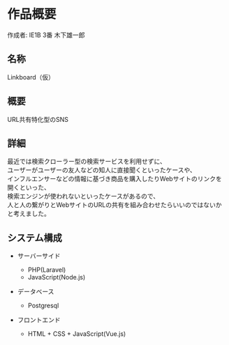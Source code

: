 # 作品概要
作成者: IE1B  3番 木下雄一郎
## 名称
Linkboard（仮）

## 概要
URL共有特化型のSNS

## 詳細
最近では検索クローラー型の検索サービスを利用せずに、  
ユーザーがユーザーの友人などの知人に直接聞くといったケースや、    
インフルエンサーなどの情報に基づき商品を購入したりWebサイトのリンクを開くといった、  
検索エンジンが使われないといったケースがあるので、  
人と人の繋がりとWebサイトのURLの共有を組み合わせたらいいのではないかと考えました。

## システム構成
* サーバーサイド
  * PHP(Laravel)
  * JavaScript(Node.js)

* データベース
  * Postgresql

* フロントエンド
  * HTML + CSS + JavaScript(Vue.js)
